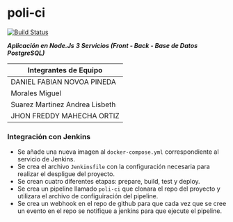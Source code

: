 # poli-ci
[![Build Status](https://travis-ci.com/mimoralesga/poli-ci.svg?branch=main)](https://travis-ci.com/mimoralesga/poli-ci)


***Aplicación en Node.Js***
***3 Servicios (Front - Back - Base de Datos PostgreSQL)***

| Integrantes de Equipo |
|-|
| DANIEL FABIAN NOVOA PINEDA|
| Morales Miguel |
|Suarez Martinez Andrea Lisbeth |
|JHON FREDDY MAHECHA ORTIZ|

### Integración con Jenkins
- Se añade una nueva imagen al `docker-compose.yml` correspondiente al servicio de Jenkins.
- Se crea el archivo `Jenkinsfile` con la configuración necesaria para realizar el despligue del proyecto.
- Se crean cuatro diferentes etapas: prepare, build, test y deploy.
- Se crea un pipeline llamado `poli-ci` que clonara el repo del proyecto y utilizara el archivo de configuiración del pipeline.
- Se crea un webhook en el repo de github para que cada vez que se cree un evento en el repo se notifique a jenkins para que ejecute el pipeline.
